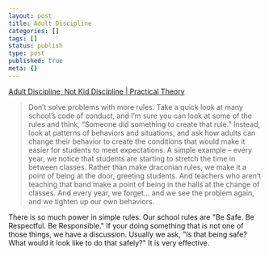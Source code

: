```yaml
---
layout: post
title: Adult Discipline
categories: []
tags: []
status: publish
type: post
published: true
meta: {}
---
```


[Adult Discipline, Not Kid Discipline | Practical Theory](http://practicaltheory.org/blog/2015/09/06/adult-discipline-not-kid-discipline/)


>Don’t solve problems with more rules. Take a quick look at many school’s code of conduct, and I’m sure you can look at some of the rules and think, “Someone did something to create that rule.” Instead, look at patterns of behaviors and situations, and ask how adults can change their behavior to create the conditions that would make it easier for students to meet expectations. A simple example – every year, we notice that students are starting to stretch the time in between classes. Rather than make draconian rules, we make it a point of being at the door, greeting students. And teachers who aren’t teaching that band make a point of being in the halls at the change of classes. And every year, we forget… and we see the problem again, and we tighten up our own behaviors.



There is so much power in simple rules. Our school rules are "Be Safe. Be Respectful. Be Responsible." If your doing something that is not one of those things, we have a discussion. Usually we ask, "Is that being safe? What would it look like to do that safely?" It is very effective.
